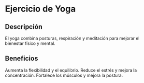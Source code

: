 # Ejercicio de Yoga

## Descripción
El yoga combina posturas, respiración y meditación para mejorar el bienestar físico y mental.

## Beneficios
Aumenta la flexibilidad y el equilibrio.
Reduce el estrés y mejora la concentración.
Fortalece los músculos y mejora la postura.